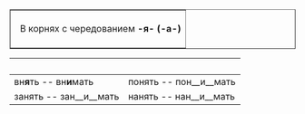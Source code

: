 <table border="1" width="100%" class="rule">
<tr><td>
<br/>&nbsp;  
В корнях с чередованием <b>-я- (-а-)</b>
<br/>&nbsp;
</td></tr>
</table>

&nbsp; | &nbsp;
--- | ---
вн**я**ть -- вн**и**мать | понять -- пон__и__мать
занять -- зан__и__мать   | нанять -- нан__и__мать

